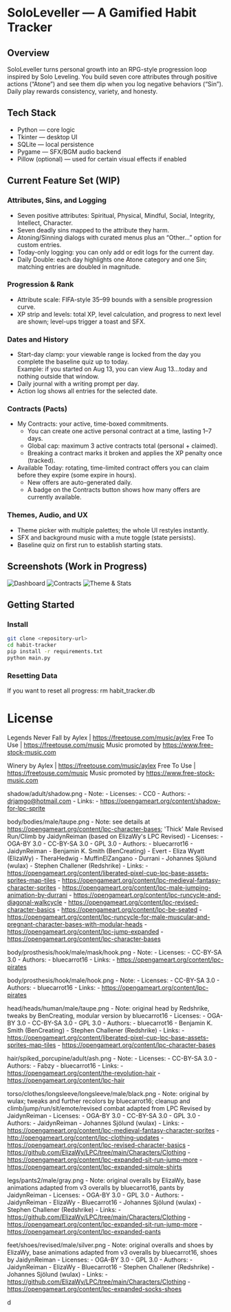 # SoloLeveller — A Gamified Habit Tracker

## Overview
SoloLeveller turns personal growth into an RPG-style progression loop inspired by Solo Leveling. You build seven core attributes through positive actions (“Atone”) and see them dip when you log negative behaviors (“Sin”). Daily play rewards consistency, variety, and honesty.

## Tech Stack
- Python — core logic  
- Tkinter — desktop UI  
- SQLite — local persistence  
- Pygame — SFX/BGM audio backend  
- Pillow (optional) — used for certain visual effects if enabled

## Current Feature Set (WIP)

### Attributes, Sins, and Logging
- Seven positive attributes: Spiritual, Physical, Mindful, Social, Integrity, Intellect, Character.
- Seven deadly sins mapped to the attribute they harm.
- Atoning/Sinning dialogs with curated menus plus an “Other…” option for custom entries.
- Today-only logging: you can only add or edit logs for the current day.
- Daily Double: each day highlights one Atone category and one Sin; matching entries are doubled in magnitude.

### Progression & Rank
- Attribute scale: FIFA-style 35–99 bounds with a sensible progression curve.
- XP strip and levels: total XP, level calculation, and progress to next level are shown; level-ups trigger a toast and SFX.

### Dates and History
- Start-day clamp: your viewable range is locked from the day you complete the baseline quiz up to today.  
  Example: if you started on Aug 13, you can view Aug 13…today and nothing outside that window.
- Daily journal with a writing prompt per day.
- Action log shows all entries for the selected date.

### Contracts (Pacts)
- My Contracts: your active, time-boxed commitments.
  - You can create one active personal contract at a time, lasting 1–7 days.
  - Global cap: maximum 3 active contracts total (personal + claimed).
  - Breaking a contract marks it broken and applies the XP penalty once (tracked).
- Available Today: rotating, time-limited contract offers you can claim before they expire (some expire in hours).
  - New offers are auto-generated daily.
  - A badge on the Contracts button shows how many offers are currently available.

### Themes, Audio, and UX
- Theme picker with multiple palettes; the whole UI restyles instantly.
- SFX and background music with a mute toggle (state persists).
- Baseline quiz on first run to establish starting stats.

## Screenshots (Work in Progress)
![Dashboard](sc1.png)
![Contracts](sc2.png)
![Theme & Stats](sc3.png)

## Getting Started

### Install
```bash
git clone <repository-url>
cd habit-tracker
pip install -r requirements.txt
python main.py
```

### Resetting Data
If you want to reset all progress: rm habit_tracker.db


# License

Legends Never Fall by Aylex | https://freetouse.com/music/aylex
Free To Use | https://freetouse.com/music
Music promoted by https://www.free-stock-music.com

Winery by Aylex | https://freetouse.com/music/aylex
Free To Use | https://freetouse.com/music
Music promoted by https://www.free-stock-music.com

shadow/adult/shadow.png
	- Note: 
	- Licenses:
		- CC0
	- Authors:
		- drjamgo@hotmail.com
	- Links:
		- https://opengameart.org/content/shadow-for-lpc-sprite

body/bodies/male/taupe.png
	- Note: see details at https://opengameart.org/content/lpc-character-bases; 'Thick' Male Revised Run/Climb by JaidynReiman (based on ElizaWy's LPC Revised)
	- Licenses:
		- OGA-BY 3.0
		- CC-BY-SA 3.0
		- GPL 3.0
	- Authors:
		- bluecarrot16
		- JaidynReiman
		- Benjamin K. Smith (BenCreating)
		- Evert
		- Eliza Wyatt (ElizaWy)
		- TheraHedwig
		- MuffinElZangano
		- Durrani
		- Johannes Sjölund (wulax)
		- Stephen Challener (Redshrike)
	- Links:
		- https://opengameart.org/content/liberated-pixel-cup-lpc-base-assets-sprites-map-tiles
		- https://opengameart.org/content/lpc-medieval-fantasy-character-sprites
		- https://opengameart.org/content/lpc-male-jumping-animation-by-durrani
		- https://opengameart.org/content/lpc-runcycle-and-diagonal-walkcycle
		- https://opengameart.org/content/lpc-revised-character-basics
		- https://opengameart.org/content/lpc-be-seated
		- https://opengameart.org/content/lpc-runcycle-for-male-muscular-and-pregnant-character-bases-with-modular-heads
		- https://opengameart.org/content/lpc-jump-expanded
		- https://opengameart.org/content/lpc-character-bases

body/prosthesis/hook/male/mask/hook.png
	- Note: 
	- Licenses:
		- CC-BY-SA 3.0
	- Authors:
		- bluecarrot16
	- Links:
		- https://opengameart.org/content/lpc-pirates

body/prosthesis/hook/male/hook.png
	- Note: 
	- Licenses:
		- CC-BY-SA 3.0
	- Authors:
		- bluecarrot16
	- Links:
		- https://opengameart.org/content/lpc-pirates

head/heads/human/male/taupe.png
	- Note: original head by Redshrike, tweaks by BenCreating, modular version by bluecarrot16
	- Licenses:
		- OGA-BY 3.0
		- CC-BY-SA 3.0
		- GPL 3.0
	- Authors:
		- bluecarrot16
		- Benjamin K. Smith (BenCreating)
		- Stephen Challener (Redshrike)
	- Links:
		- https://opengameart.org/content/liberated-pixel-cup-lpc-base-assets-sprites-map-tiles
		- https://opengameart.org/content/lpc-character-bases

hair/spiked_porcupine/adult/ash.png
	- Note: 
	- Licenses:
		- CC-BY-SA 3.0
	- Authors:
		- Fabzy
		- bluecarrot16
	- Links:
		- https://opengameart.org/content/the-revolution-hair
		- https://opengameart.org/content/lpc-hair

torso/clothes/longsleeve/longsleeve/male/black.png
	- Note: original by wulax; tweaks and further recolors by bluecarrot16; cleanup and climb/jump/run/sit/emote/revised combat adapted from LPC Revised by JaidynReiman
	- Licenses:
		- OGA-BY 3.0
		- CC-BY-SA 3.0
		- GPL 3.0
	- Authors:
		- JaidynReiman
		- Johannes Sjölund (wulax)
	- Links:
		- https://opengameart.org/content/lpc-medieval-fantasy-character-sprites
		- http://opengameart.org/content/lpc-clothing-updates
		- https://opengameart.org/content/lpc-revised-character-basics
		- https://github.com/ElizaWy/LPC/tree/main/Characters/Clothing
		- https://opengameart.org/content/lpc-expanded-sit-run-jump-more
		- https://opengameart.org/content/lpc-expanded-simple-shirts

legs/pants2/male/gray.png
	- Note: original overalls by ElizaWy, base animations adapted from v3 overalls by bluecarrot16, pants by JaidynReiman
	- Licenses:
		- OGA-BY 3.0
		- GPL 3.0
	- Authors:
		- JaidynReiman
		- ElizaWy
		- Bluecarrot16
		- Johannes Sjölund (wulax)
		- Stephen Challener (Redshrike)
	- Links:
		- https://github.com/ElizaWy/LPC/tree/main/Characters/Clothing
		- https://opengameart.org/content/lpc-expanded-sit-run-jump-more
		- https://opengameart.org/content/lpc-expanded-pants

feet/shoes/revised/male/silver.png
	- Note: original overalls and shoes by ElizaWy, base animations adapted from v3 overalls by bluecarrot16, shoes by JaidynReiman
	- Licenses:
		- OGA-BY 3.0
		- GPL 3.0
	- Authors:
		- JaidynReiman
		- ElizaWy
		- Bluecarrot16
		- Stephen Challener (Redshrike)
		- Johannes Sjölund (wulax)
	- Links:
		- https://github.com/ElizaWy/LPC/tree/main/Characters/Clothing
		- https://opengameart.org/content/lpc-expanded-socks-shoes

d